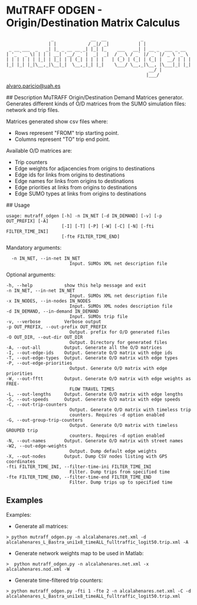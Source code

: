 # MuTRAFF ODGEN - Origin/Destination Matrix Calculus
```
                 _              __  __             _                  
                | |            / _|/ _|           | |                 
 _ __ ___  _   _| |_ _ __ __ _| |_| |_    ___   __| | __ _  ___ _ __  
| '_ ` _ \| | | | __| '__/ _` |  _|  _|  / _ \ / _` |/ _` |/ _ \ '_ \ 
| | | | | | |_| | |_| | | (_| | | | |   | (_) | (_| | (_| |  __/ | | |
|_| |_| |_|\__,_|\__|_|  \__,_|_| |_|    \___/ \__,_|\__, |\___|_| |_|
                                                      __/ |           
                                                     |___/            
```
alvaro.paricio@uah.es

## Description
MuTRAFF Origin/Destination Demand Matrices generator.
Generates different kinds of O/D matrices from the SUMO simulation files: network and trip files.

Matrices generated show csv files where:
* Rows represent "FROM" trip starting point.
* Columns represent "TO" trip end point.

Available O/D matrices are:
* Trip counters 
* Edge weights for adjacencies from origins to destinations
* Edge ids for links from origins to destinations
* Edge names for links from origins to destinations
* Edge priorities at links from origins to destinations
* Edge SUMO types at links from origins to destinations

## Usage
```
usage: mutraff_odgen [-h] -n IN_NET [-d IN_DEMAND] [-v] [-p OUT_PREFIX] [-A]
                     [-I] [-T] [-P] [-W] [-C] [-N] [-fti FILTER_TIME_INI]
                     [-fte FILTER_TIME_END]
```

Mandatory arguments:
```
  -n IN_NET, --in-net IN_NET
                        Input. SUMOs XML net description file
```

Optional arguments:
```
-h, --help            show this help message and exit
-n IN_NET, --in-net IN_NET
                        Input. SUMOs XML net description file
-x IN_NODES, --in-nodes IN_NODES
                        Input. SUMOs XML nodes description file
-d IN_DEMAND, --in-demand IN_DEMAND
                        Input. SUMOs trip file
-v, --verbose         Verbose output
-p OUT_PREFIX, --out-prefix OUT_PREFIX
                        Output. prefix for O/D generated files
-O OUT_DIR, --out-dir OUT_DIR
                        Output. Directory for generated files
-A, --out-all         Output. Generate all the O/D matrices
-I, --out-edge-ids    Output. Generate O/D matrix with edge ids
-T, --out-edge-types  Output. Generate O/D matrix with edge types
-P, --out-edge-priorities
                        Output. Generate O/D matrix with edge priorities
-W, --out-fftt        Output. Generate O/D matrix with edge weights as FREE-
                        FLOW TRAVEL TIMES
-L, --out-lengths     Output. Generate O/D matrix with edge lengths
-S, --out-speeds      Output. Generate O/D matrix with edge speeds
-C, --out-trip-counters
                        Output. Generate O/D matrix with timeless trip
                        counters. Requires -d option enabled
-G, --out-group-trip-counters
                        Output. Generate O/D matrix with timeless GROUPED trip
                        counters. Requires -d option enabled
-N, --out-names       Output. Generate O/D matrix with street names
-W2, --out-edge-weights
                        Output. Dump default edge weights
-X, --out-nodes       Output. Dump CSV nodes listing with GPS coordinates
-fti FILTER_TIME_INI, --filter-time-ini FILTER_TIME_INI
                        Filter. Dump trips from specified time
-fte FILTER_TIME_END, --filter-time-end FILTER_TIME_END
                        Filter. Dump trips up to specified time
```

## Examples
Examples:
* Generate all matrices:
```
> python mutraff_odgen.py -n alcalahenares.net.xml -d alcalahenares_L_Bastra_uni1x8_timeALL_fulltraffic_logit50.trip.xml -A
```
* Generate network weights map to be used in Matlab:
```
>  python mutraff_odgen.py -n alcalahenares.net.xml -x alcalahenares.nod.xml -W 
```
* Generate time-filtered trip counters:
```
> python mutraff_odgen.py -fti 1 -fte 2 -n alcalahenares.net.xml -C -d alcalahenares_L_Bastra_uni1x8_timeALL_fulltraffic_logit50.trip.xml
```
